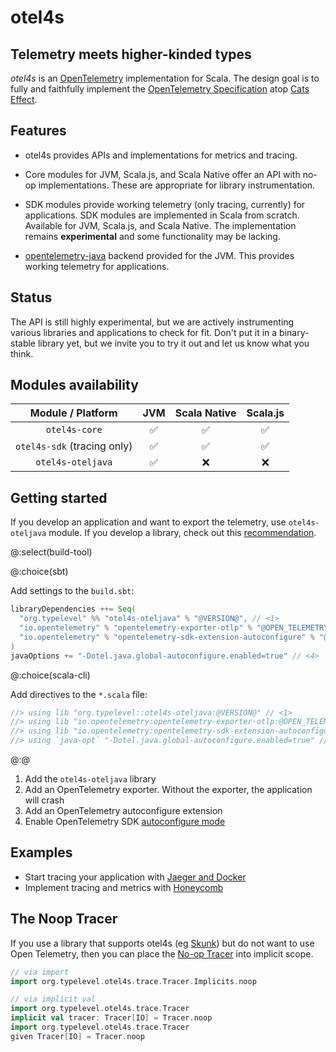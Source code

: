 # otel4s

## Telemetry meets higher-kinded types

_otel4s_ is an [OpenTelemetry][otel] implementation for Scala.  The
design goal is to fully and faithfully implement the [OpenTelemetry
Specification][otel spec] atop [Cats Effect][cats-effect].

## Features

* otel4s provides APIs and implementations for metrics and tracing.

* Core modules for JVM, Scala.js, and Scala Native offer an API with
  no-op implementations.  These are appropriate for library
  instrumentation.

* SDK modules provide working telemetry (only tracing, currently) for applications.
  SDK modules are implemented in Scala from scratch. Available for JVM, Scala.js, and Scala Native.
  The implementation remains **experimental** and some functionality may be lacking. 

* [opentelemetry-java][opentelemetry-java] backend provided for the
  JVM.  This provides working telemetry for applications.

## Status

The API is still highly experimental, but we are actively
instrumenting various libraries and applications to check for fit.
Don't put it in a binary-stable library yet, but we invite you to try
it out and let us know what you think.

## Modules availability

|      Module / Platform      | JVM | Scala Native | Scala.js |  
|:---------------------------:|:---:|:------------:|:--------:|
|        `otel4s-core`        |  ✅  |      ✅       |    ✅     |
| `otel4s-sdk` (tracing only) |  ✅  |      ✅       |    ✅     |
|      `otel4s-oteljava`      |  ✅  |      ❌       |    ❌     |

## Getting started

If you develop an application and want to export the telemetry, use `otel4s-oteljava` module. 
If you develop a library, check out this [recommendation](modules-structure.md#which-module-do-i-need).

@:select(build-tool)

@:choice(sbt)

Add settings to the `build.sbt`:

```scala
libraryDependencies ++= Seq(
  "org.typelevel" %% "otel4s-oteljava" % "@VERSION@", // <1>
  "io.opentelemetry" % "opentelemetry-exporter-otlp" % "@OPEN_TELEMETRY_VERSION@" % Runtime, // <2>
  "io.opentelemetry" % "opentelemetry-sdk-extension-autoconfigure" % "@OPEN_TELEMETRY_VERSION@" % Runtime // <3>
)
javaOptions += "-Dotel.java.global-autoconfigure.enabled=true" // <4>
```

@:choice(scala-cli)

Add directives to the `*.scala` file:

```scala
//> using lib "org.typelevel::otel4s-oteljava:@VERSION@" // <1>
//> using lib "io.opentelemetry:opentelemetry-exporter-otlp:@OPEN_TELEMETRY_VERSION@" // <2>
//> using lib "io.opentelemetry:opentelemetry-sdk-extension-autoconfigure:@OPEN_TELEMETRY_VERSION@" // <3>
//> using `java-opt` "-Dotel.java.global-autoconfigure.enabled=true" // <4>
```

@:@

1. Add the `otel4s-oteljava` library  
2. Add an OpenTelemetry exporter. Without the exporter, the application will crash  
3. Add an OpenTelemetry autoconfigure extension  
4. Enable OpenTelemetry SDK [autoconfigure mode][opentelemetry-java-autoconfigure]  

## Examples

* Start tracing your application with [Jaeger and Docker](examples/jaeger-docker/README.md)
* Implement tracing and metrics with [Honeycomb](examples/honeycomb/README.md)

## The Noop Tracer  

If you use a library that supports otel4s (eg [Skunk](https://github.com/typelevel/skunk)) but do not want to use Open Telemetry, then you can place the [No-op Tracer](https://www.javadoc.io/doc/org.typelevel/otel4s-docs_2.13/latest/org/typelevel/otel4s/trace/Tracer$.html) into implicit scope.

```scala mdoc:silent
// via import
import org.typelevel.otel4s.trace.Tracer.Implicits.noop

// via implicit val
import org.typelevel.otel4s.trace.Tracer
implicit val tracer: Tracer[IO] = Tracer.noop
import org.typelevel.otel4s.trace.Tracer
given Tracer[IO] = Tracer.noop
```

[cats-effect]: https://typelevel.org/cats-effect/
[opentelemetry-java]: https://github.com/open-telemetry/opentelemetry-java/tree/main/api/all
[opentelemetry-java-autoconfigure]: https://github.com/open-telemetry/opentelemetry-java/blob/main/sdk-extensions/autoconfigure/README.md
[otel]: https://opentelemetry.io/
[otel spec]: https://opentelemetry.io/docs/reference/specification/

